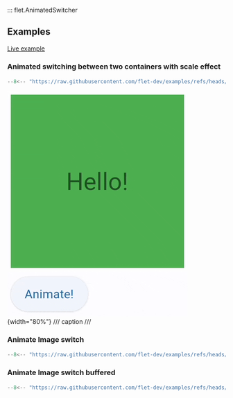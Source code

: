 ::: flet.AnimatedSwitcher

## Examples

[Live example](https://flet-controls-gallery.fly.dev/animations/animated_switcher)

### Animated switching between two containers with scale effect

```python
--8<-- "https://raw.githubusercontent.com/flet-dev/examples/refs/heads/v1-docs/python/controls/animated-switcher/switching-with-scale-effect.py"
```

![switching-with-scale-effect](https://raw.githubusercontent.com/flet-dev/examples/v1-docs/python/controls/animated-switcher/media/switching-with-scale-effect.gif){width="80%"}
/// caption
///

### Animate Image switch

```python
--8<-- "https://raw.githubusercontent.com/flet-dev/examples/refs/heads/v1-docs/python/controls/animated-switcher/animate-image-switch.py"
```

### Animate Image switch buffered

```python
--8<-- "https://raw.githubusercontent.com/flet-dev/examples/refs/heads/v1-docs/python/controls/animated-switcher/animate-image-switch-buffered.py"
```

